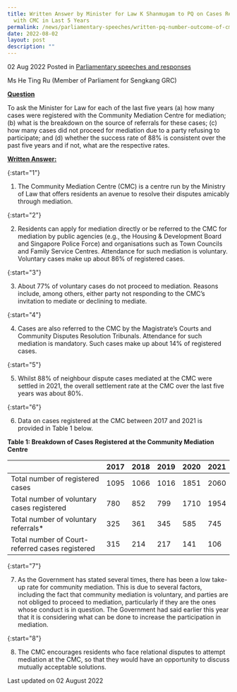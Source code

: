 ```yaml
---
title: Written Answer by Minister for Law K Shanmugam to PQ on Cases Registered
  with CMC in Last 5 Years
permalink: /news/parliamentary-speeches/written-pq-number-outcome-of-cmc-cases-in-last-five-years
date: 2022-08-02
layout: post
description: ""
---
```

02 Aug 2022 Posted in [Parliamentary speeches and responses](/news/parliamentary-speeches)

Ms He Ting Ru (Member of Parliament for Sengkang GRC)
  
**<b><u>Question</u></b>** 

To ask the Minister for Law for each of the last five years (a) how many cases were registered with the Community Mediation Centre for mediation; (b) what is the breakdown on the source of referrals for these cases; (c) how many cases did not proceed for mediation due to a party refusing to participate; and (d) whether the success rate of 88% is consistent over the past five years and if not, what are the respective rates.

<b><u>Written Answer:</u></b> 

{:start="1"}

1.  The Community Mediation Centre (CMC) is a centre run by the Ministry of Law that offers residents an avenue to resolve their disputes amicably through mediation.

{:start="2"}

2.  Residents can apply for mediation directly or be referred to the CMC for mediation by public agencies (e.g., the Housing & Development Board and Singapore Police Force) and organisations such as Town Councils and Family Service Centres. Attendance for such mediation is voluntary. Voluntary cases make up about 86% of registered cases.

{:start="3"}

3.  About 77% of voluntary cases do not proceed to mediation. Reasons include, among others, either party not responding to the CMC’s invitation to mediate or declining to mediate.

{:start="4"}

4.  Cases are also referred to the CMC by the Magistrate’s Courts and Community Disputes Resolution Tribunals. Attendance for such mediation is mandatory. Such cases make up about 14% of registered cases.

{:start="5"}

5.  Whilst 88% of neighbour dispute cases mediated at the CMC were settled in 2021, the overall settlement rate at the CMC over the last five years was about 80%.

{:start="6"}

6.  Data on cases registered at the CMC between 2017 and 2021 is provided in Table 1 below.

**<b>Table 1: Breakdown of Cases Registered at the Community Mediation Centre</b>**

|                |2017|2018|2019|2020|2021|
|----------------|-------------------------------|-----------------------------|-------------------------------|-----------------------------|-------------------------------|
|Total number of registered cases|1095|1066|1016|1851|2060|
|Total number of voluntary cases registered|780|852|799|1710|1954|
|Total number of voluntary referrals*|325|361|345|585|745|
|Total number of Court-referred cases registered|315|214|217|141|106|

{:start="7"}

7.  As the Government has stated several times, there has been a low take-up rate for community mediation. This is due to several factors, including the fact that community mediation is voluntary, and parties are not obliged to proceed to mediation, particularly if they are the ones whose conduct is in question. The Government had said earlier this year that it is considering what can be done to increase the participation in mediation.

{:start="8"}

8.  The CMC encourages residents who face relational disputes to attempt mediation at the CMC, so that they would have an opportunity to discuss mutually acceptable solutions.

<p class="right-side-updated">Last updated on 02 August 2022</p>